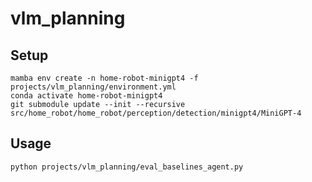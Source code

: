 # vlm_planning

## Setup
```
mamba env create -n home-robot-minigpt4 -f projects/vlm_planning/environment.yml
conda activate home-robot-minigpt4
git submodule update --init --recursive src/home_robot/home_robot/perception/detection/minigpt4/MiniGPT-4
```

## Usage
```
python projects/vlm_planning/eval_baselines_agent.py
```
